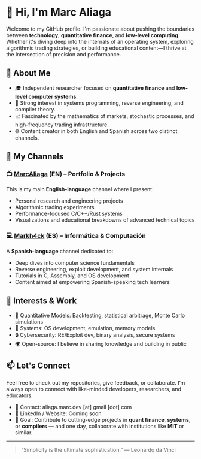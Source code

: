 # 👋 Hi, I'm Marc Aliaga

Welcome to my GitHub profile. I'm passionate about pushing the boundaries between **technology**, **quantitative finance**, and **low-level computing**. Whether it's diving deep into the internals of an operating system, exploring algorithmic trading strategies, or building educational content—I thrive at the intersection of precision and performance.

## 🧠 About Me

- 🎓 Independent researcher focused on **quantitative finance** and **low-level computer systems**.
- 🔧 Strong interest in systems programming, reverse engineering, and compiler theory.
- 📈 Fascinated by the mathematics of markets, stochastic processes, and high-frequency trading infrastructure.
- 🌐 Content creator in both English and Spanish across two distinct channels.

## 🎥 My Channels

### 📺 [MarcAliaga](https://www.youtube.com/@MarcAliaga) (EN) – Portfolio & Projects

This is my main **English-language** channel where I present:

- Personal research and engineering projects
- Algorithmic trading experiments
- Performance-focused C/C++/Rust systems
- Visualizations and educational breakdowns of advanced technical topics

### 💻 [Markh4ck](https://www.youtube.com/@Markh4ck) (ES) – Informática & Computación

A **Spanish-language** channel dedicated to:

- Deep dives into computer science fundamentals
- Reverse engineering, exploit development, and system internals
- Tutorials in C, Assembly, and OS development
- Content aimed at empowering Spanish-speaking tech learners

## 💼 Interests & Work

- 🧮 Quantitative Models: Backtesting, statistical arbitrage, Monte Carlo simulations
- 🧬 Systems: OS development, emulation, memory models
- 🔒 Cybersecurity: RE/Exploit dev, binary analysis, secure systems
- 🌍 Open-source: I believe in sharing knowledge and building in public

## 📫 Let's Connect

Feel free to check out my repositories, give feedback, or collaborate. I’m always open to connect with like-minded developers, researchers, and educators.

- 📧 Contact: aliaga.marc.dev [at] gmail [dot] com
- 🔗 LinkedIn / Website: Coming soon
- 🎯 Goal: Contribute to cutting-edge projects in **quant finance**, **systems**, or **compilers** — and one day, collaborate with institutions like **MIT** or similar.

---

> “Simplicity is the ultimate sophistication.” — Leonardo da Vinci

